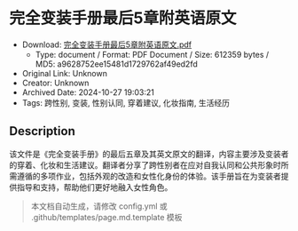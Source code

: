 # 完全变装手册最后5章附英语原文

- Download: [完全变装手册最后5章附英语原文.pdf](完全变装手册最后5章附英语原文.pdf)
    - Type: document / Format: PDF Document / Size: 612359 bytes / MD5: a9628752ee15481d1729762af49ed2fd
- Original Link: Unknown
- Creator: Unknown
- Archived Date: 2024-10-27 19:03:21
- Tags: 跨性别, 变装, 性别认同, 穿着建议, 化妆指南, 生活经历

## Description

该文件是《完全变装手册》的最后五章及其英文原文的翻译，内容主要涉及变装者的穿着、化妆和生活建议。翻译者分享了跨性别者在应对自我认同和公共形象时所需遵循的多项作业，包括外观的改造和女性化身份的体验。该手册旨在为变装者提供指导和支持，帮助他们更好地融入女性角色。

> 本文档自动生成，请修改 config.yml 或 .github/templates/page.md.template 模板
